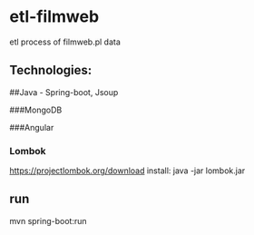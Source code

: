 # etl-filmweb

etl process of filmweb.pl data

## Technologies: 
##Java - Spring-boot, Jsoup 

###MongoDB 

###Angular

### Lombok
https://projectlombok.org/download
install: java -jar lombok.jar

## run
mvn spring-boot:run
